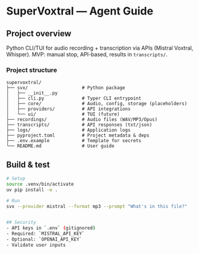 # SuperVoxtral — Agent Guide

## Project overview
Python CLI/TUI for audio recording + transcription via APIs (Mistral Voxtral, Whisper). MVP: manual stop, API-based, results in `transcripts/`.

### Project structure
```
supervoxtral/
├── svx/                    # Python package
│   ├── __init__.py
│   ├── cli.py              # Typer CLI entrypoint
│   ├── core/               # Audio, config, storage (placeholders)
│   ├── providers/          # API integrations
│   └── ui/                 # TUI (future)
├── recordings/             # Audio files (WAV/MP3/Opus)
├── transcripts/            # API responses (txt/json)
├── logs/                   # Application logs
├── pyproject.toml          # Project metadata & deps
├── .env.example            # Template for secrets
└── README.md               # User guide
```

## Build & test
```bash
# Setup
source .venv/bin/activate
uv pip install -e .

# Run
svx --provider mistral --format mp3 --prompt "What's in this file?"


## Security
- API keys in `.env` (gitignored)
- Required: `MISTRAL_API_KEY`
- Optional: `OPENAI_API_KEY`
- Validate user inputs
